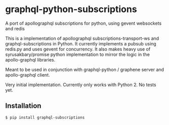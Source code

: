 # graphql-python-subscriptions
A port of apollographql subscriptions for python, using gevent websockets and redis

This is a implementation of apollographql subscriptions-transport-ws and graphql-subscriptions in Python. 
It currently implements a pubsub using redis.py and uses gevent for concurrency.  It also makes heavy use of 
syrusakbary/promise python implementation to mirror the logic in the apollo-graphql libraries.

Meant to be used in conjunction with graphql-python / graphene server and apollo-graphql client.

Very initial implementation.  Currently only works with Python 2.  No tests yet.

## Installation
```
$ pip install graphql-subscriptions
```
